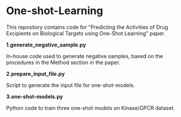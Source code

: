 # One-shot-Learning
This repository contains code for "Predicting the Activities of Drug Excipients on Biological Targets using One-Shot Learning" paper.

**1.generate_negative_sample.py**  

In-house code used to generate negative samples, based on the procedures in the Method section in the paper.  


**2.prepare_input_file.py**  

Script to generate the input file for one-shot-models.


**3.one-shot-models.py**  

Python code to train three one-shot models on Kinase/GPCR dataset.

